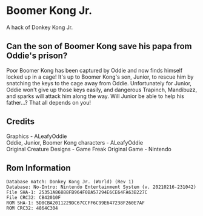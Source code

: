 # Boomer Kong Jr.
A hack of Donkey Kong Jr.

## Can the son of Boomer Kong save his papa from Oddie's prison?

Poor Boomer Kong has been captured by Oddie and now finds himself locked up in a cage! It's up to Boomer Kong's son, Junior, to rescue him by snatching the keys to the cage away from Oddie. Unfortunately for Junior, Oddie won't give up those keys easily, and dangerous Trapinch, Mandibuzz, and sparks will attack him along the way. Will Junior be able to help his father...? That all depends on you!

## Credits
Graphics - ALeafyOddie  
Oddie, Junior, Boomer Kong characters - ALeafyOddie  
Original Creature Designs - Game Freak
Original Game - Nintendo

## Rom Information
    Database match: Donkey Kong Jr. (World) (Rev 1)
    Database: No-Intro: Nintendo Entertainment System (v. 20210216-231042)
    File SHA-1: 25351A86888FB964F0BA57294E6CE64FA63B227C
    File CRC32: CB42010F
    ROM SHA-1: 5D8CBA2011229DC67CCFF6C99E647238F260E7AF
    ROM CRC32: 4864C304
